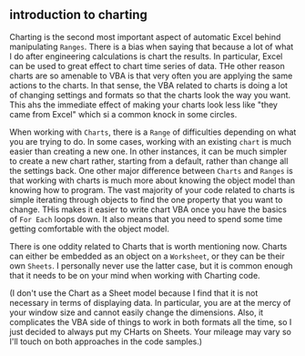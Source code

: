## introduction to charting

Charting is the second most important aspect of automatic Excel behind manipulating `Ranges`. There is a bias when saying that because a lot of what I do after engineering calculations is chart the results. In particular, Excel can be used to great effect to chart time series of data. THe other reason charts are so amenable to VBA is that very often you are applying the same actions to the charts. In that sense, the VBA related to charts is doing a lot of changing settings and formats so that the charts look the way you want. This ahs the immediate effect of making your charts look less like "they came from Excel" which si a common knock in some circles.

When working with `Charts`, there is a `Range` of difficulties depending on what you are trying to do. In some cases, working with an existing `chart` is much easier than creating a new one. In other instances, it can be much simpler to create a new chart rather, starting from a default, rather than change all the settings back. One other major difference between `Charts` and `Ranges` is that working with charts is much more about knowing the object model than knowing how to program. The vast majority of your code related to charts is simple iterating through objects to find the one property that you want to change. THis makes it easier to write chart VBA once you have the basics of `For Each` loops down. It also means that you need to spend some time getting comfortable with the object model.

There is one oddity related to Charts that is worth mentioning now. Charts can either be embedded as an object on a `Worksheet`, or they can be their own `Sheets`. I personally never use the latter case, but it is common enough that it needs to be on your mind when working with Charting code.

(I don't use the Chart as a Sheet model because I find that it is not necessary in terms of displaying data. In particular, you are at the mercy of your window size and cannot easily change the dimensions. Also, it complicates the VBA side of things to work in both formats all the time, so I just decided to always put my CHarts on Sheets. Your mileage may vary so I'll touch on both approaches in the code samples.)
